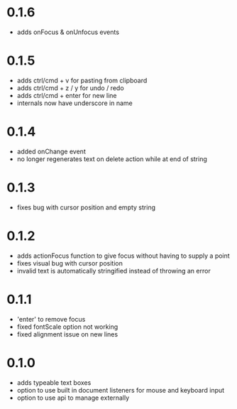# 0.1.6

- adds onFocus & onUnfocus events

# 0.1.5

- adds ctrl/cmd + v for pasting from clipboard
- adds ctrl/cmd + z / y for undo / redo
- adds ctrl/cmd + enter for new line
- internals now have underscore in name

# 0.1.4

- added onChange event
- no longer regenerates text on delete action while at end of string

# 0.1.3

- fixes bug with cursor position and empty string

# 0.1.2

- adds actionFocus function to give focus without having to supply a point
- fixes visual bug with cursor position
- invalid text is automatically stringified instead of throwing an error

# 0.1.1

- 'enter' to remove focus
- fixed fontScale option not working
- fixed alignment issue on new lines

# 0.1.0

- adds typeable text boxes
- option to use built in document listeners for mouse and keyboard input
- option to use api to manage externally
